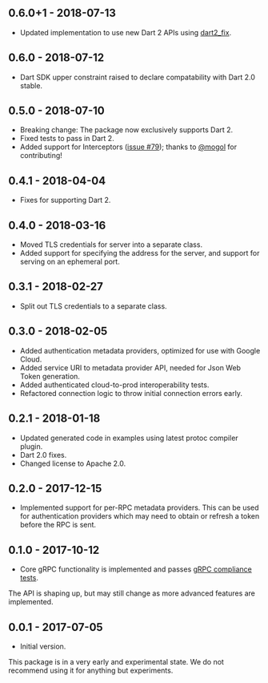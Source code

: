 ## 0.6.0+1 - 2018-07-13

* Updated implementation to use new Dart 2 APIs using
[dart2_fix](https://github.com/dart-lang/dart2_fix).

## 0.6.0 - 2018-07-12

* Dart SDK upper constraint raised to declare compatability with Dart 2.0 stable.

## 0.5.0 - 2018-07-10

* Breaking change: The package now exclusively supports Dart 2.
* Fixed tests to pass in Dart 2.
* Added support for Interceptors ([issue #79](https://github.com/grpc/grpc-dart/issues/79)); thanks to [@mogol](https://github.com/mogol) for contributing!

## 0.4.1 - 2018-04-04

* Fixes for supporting Dart 2.

## 0.4.0 - 2018-03-16

* Moved TLS credentials for server into a separate class.
* Added support for specifying the address for the server, and support for
  serving on an ephemeral port.

## 0.3.1 - 2018-02-27

* Split out TLS credentials to a separate class.

## 0.3.0 - 2018-02-05

* Added authentication metadata providers, optimized for use with Google Cloud.
* Added service URI to metadata provider API, needed for Json Web Token generation.
* Added authenticated cloud-to-prod interoperability tests.
* Refactored connection logic to throw initial connection errors early.

## 0.2.1 - 2018-01-18

* Updated generated code in examples using latest protoc compiler plugin.
* Dart 2.0 fixes.
* Changed license to Apache 2.0.

## 0.2.0 - 2017-12-15

* Implemented support for per-RPC metadata providers. This can be used for
  authentication providers which may need to obtain or refresh a token before
  the RPC is sent.

## 0.1.0 - 2017-10-12

* Core gRPC functionality is implemented and passes
[gRPC compliance tests](https://github.com/grpc/grpc/blob/master/doc/interop-test-descriptions.md).

The API is shaping up, but may still change as more advanced features are implemented.

## 0.0.1 - 2017-07-05

* Initial version.

This package is in a very early and experimental state. We do not recommend
using it for anything but experiments.
